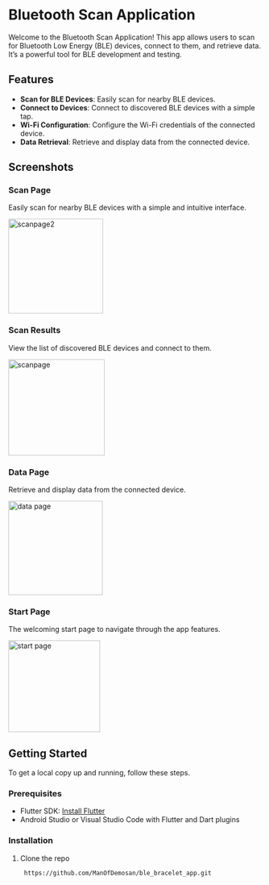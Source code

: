 # Bluetooth Scan Application

Welcome to the Bluetooth Scan Application! This app allows users to scan for Bluetooth Low Energy (BLE) devices, connect to them, and retrieve data. It’s a powerful tool for BLE development and testing.

## Features

- **Scan for BLE Devices**: Easily scan for nearby BLE devices.
- **Connect to Devices**: Connect to discovered BLE devices with a simple tap.
- **Wi-Fi Configuration**: Configure the Wi-Fi credentials of the connected device.
- **Data Retrieval**: Retrieve and display data from the connected device.

## Screenshots

### Scan Page
Easily scan for nearby BLE devices with a simple and intuitive interface.

<img width="188" alt="scanpage2" src="https://github.com/user-attachments/assets/df8116dc-7925-4d71-8e1e-160bba421aa2">

### Scan Results
View the list of discovered BLE devices and connect to them.

<img width="191" alt="scanpage" src="https://github.com/user-attachments/assets/176c25bb-e219-4838-981f-68e223db5232">

### Data Page
Retrieve and display data from the connected device.

<img width="187" alt="data page" src="https://github.com/user-attachments/assets/2bd1b48a-44d9-466e-84f2-11c2caac5647">

### Start Page
The welcoming start page to navigate through the app features.

<img width="182" alt="start page" src="https://github.com/user-attachments/assets/38a45dff-a798-47c7-8e98-37b245d3c6be">

## Getting Started

To get a local copy up and running, follow these steps.

### Prerequisites

- Flutter SDK: [Install Flutter](https://flutter.dev/docs/get-started/install)
- Android Studio or Visual Studio Code with Flutter and Dart plugins

### Installation

1. Clone the repo
   ```sh
    https://github.com/ManOfDemosan/ble_bracelet_app.git

